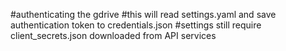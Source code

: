 #authenticating the gdrive
#this will read settings.yaml and save authentication token to credentials.json
#settings still require client_secrets.json downloaded from API services